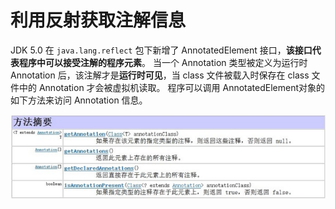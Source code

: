 # 利用反射获取注解信息

JDK 5.0 在 `java.lang.reflect` 包下新增了 AnnotatedElement 接口，**该接口代表程序中可以接受注解的程序元素**。 当一个 Annotation 类型被定义为运行时 Annotation 后，该注解才是**运行时可见**，当 class 文件被载入时保存在 class 文件中的 Annotation 才会被虚拟机读取。 程序可以调用 AnnotatedElement对象的如下方法来访问 Annotation 信息。

![image-20221109205324064](https://raw.githubusercontent.com/letengzz/Two-C/main/img/Java/202211092057326.png)